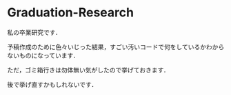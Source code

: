 # Graduation-Research
私の卒業研究です．

予稿作成のために色々いじった結果，すごい汚いコードで何をしているかわからないものになっています．

ただ，ゴミ箱行きは勿体無い気がしたので挙げておきます．

後で挙げ直すかもしれないです．

